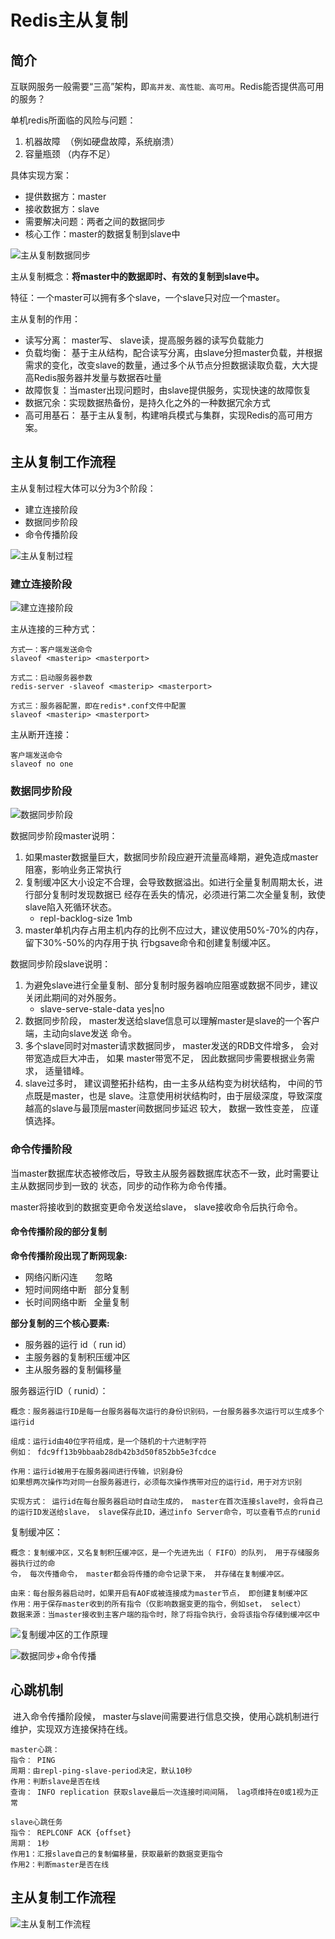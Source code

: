 # Redis主从复制

## 简介

互联网服务一般需要“三高”架构，即`高并发、高性能、高可用`。Redis能否提供高可用的服务？

单机redis所面临的风险与问题：
1. 机器故障  （例如硬盘故障，系统崩溃）
2. 容量瓶颈 （内存不足）

具体实现方案：

* 提供数据方：master
* 接收数据方：slave
* 需要解决问题：两者之间的数据同步
* 核心工作：master的数据复制到slave中

![主从复制数据同步](/_images/database/redis/主从复制数据同步.png)

主从复制概念：**将master中的数据即时、有效的复制到slave中。**

特征：一个master可以拥有多个slave，一个slave只对应一个master。

主从复制的作用：

* 读写分离： master写、 slave读，提高服务器的读写负载能力
* 负载均衡： 基于主从结构，配合读写分离，由slave分担master负载，并根据需求的变化，改变slave的数量，通过多个从节点分担数据读取负载，大大提高Redis服务器并发量与数据吞吐量
* 故障恢复：当master出现问题时，由slave提供服务，实现快速的故障恢复
* 数据冗余：实现数据热备份，是持久化之外的一种数据冗余方式
* 高可用基石： 基于主从复制，构建哨兵模式与集群，实现Redis的高可用方案。

## 主从复制工作流程

主从复制过程大体可以分为3个阶段：

* 建立连接阶段
* 数据同步阶段
* 命令传播阶段

![主从复制过程](/_images/database/redis/主从复制过程.png)

### 建立连接阶段

![建立连接阶段](/_images/database/redis/建立连接阶段.png)

主从连接的三种方式：
```
方式一：客户端发送命令
slaveof <masterip> <masterport>

方式二：启动服务器参数
redis-server -slaveof <masterip> <masterport>

方式三：服务器配置，即在redis*.conf文件中配置
slaveof <masterip> <masterport>
```

主从断开连接：
```
客户端发送命令
slaveof no one
```

### 数据同步阶段

![数据同步阶段](/_images/database/redis/数据同步阶段.png)

数据同步阶段master说明：

1. 如果master数据量巨大，数据同步阶段应避开流量高峰期，避免造成master阻塞，影响业务正常执行
2. 复制缓冲区大小设定不合理，会导致数据溢出。如进行全量复制周期太长，进行部分复制时发现数据已
经存在丢失的情况，必须进行第二次全量复制，致使slave陷入死循环状态。
     - repl-backlog-size 1mb
3. master单机内存占用主机内存的比例不应过大，建议使用50%-70%的内存，留下30%-50%的内存用于执
行bgsave命令和创建复制缓冲区。

数据同步阶段slave说明：

1. 为避免slave进行全量复制、部分复制时服务器响应阻塞或数据不同步，建议关闭此期间的对外服务。
     - slave-serve-stale-data yes|no
2. 数据同步阶段， master发送给slave信息可以理解master是slave的一个客户端，主动向slave发送
命令。
3. 多个slave同时对master请求数据同步， master发送的RDB文件增多， 会对带宽造成巨大冲击， 如果
master带宽不足， 因此数据同步需要根据业务需求， 适量错峰。
4. slave过多时， 建议调整拓扑结构，由一主多从结构变为树状结构， 中间的节点既是master，也是
slave。注意使用树状结构时，由于层级深度，导致深度越高的slave与最顶层master间数据同步延迟
较大， 数据一致性变差， 应谨慎选择。

### 命令传播阶段

当master数据库状态被修改后，导致主从服务器数据库状态不一致，此时需要让主从数据同步到一致的
状态，同步的动作称为命令传播。

master将接收到的数据变更命令发送给slave， slave接收命令后执行命令。

#### 命令传播阶段的部分复制

**命令传播阶段出现了断网现象:**

* 网络闪断闪连       忽略
* 短时间网络中断   部分复制
* 长时间网络中断   全量复制

**部分复制的三个核心要素:**

* 服务器的运行 id（ run id）
* 主服务器的复制积压缓冲区
* 主从服务器的复制偏移量

服务器运行ID（ runid）：
```
概念：服务器运行ID是每一台服务器每次运行的身份识别码，一台服务器多次运行可以生成多个运行id

组成：运行id由40位字符组成，是一个随机的十六进制字符
例如： fdc9ff13b9bbaab28db42b3d50f852bb5e3fcdce

作用：运行id被用于在服务器间进行传输，识别身份
如果想两次操作均对同一台服务器进行，必须每次操作携带对应的运行id，用于对方识别

实现方式： 运行id在每台服务器启动时自动生成的， master在首次连接slave时，会将自己的运行ID发送给slave， slave保存此ID，通过info Server命令，可以查看节点的runid
```

复制缓冲区：
```
概念：复制缓冲区，又名复制积压缓冲区，是一个先进先出（ FIFO）的队列， 用于存储服务器执行过的命
令， 每次传播命令， master都会将传播的命令记录下来， 并存储在复制缓冲区。

由来：每台服务器启动时，如果开启有AOF或被连接成为master节点， 即创建复制缓冲区
作用：用于保存master收到的所有指令（仅影响数据变更的指令，例如set， select）
数据来源：当master接收到主客户端的指令时，除了将指令执行，会将该指令存储到缓冲区中
```

![复制缓冲区的工作原理](/_images/database/redis/复制缓冲区的工作原理.png)

![数据同步+命令传播](/_images/database/redis/数据同步+命令传播.png)

## 心跳机制​​

 进入命令传播阶段候， master与slave间需要进行信息交换，使用心跳机制进行维护，实现双方连接保持在线。

```
master心跳：
指令： PING
周期：由repl-ping-slave-period决定，默认10秒
作用：判断slave是否在线
查询： INFO replication 获取slave最后一次连接时间间隔， lag项维持在0或1视为正常

slave心跳任务
指令： REPLCONF ACK {offset}
周期： 1秒
作用1：汇报slave自己的复制偏移量，获取最新的数据变更指令
作用2：判断master是否在线
```

## 主从复制工作流程

![主从复制工作流程](/_images/database/redis/主从复制工作流程.png)